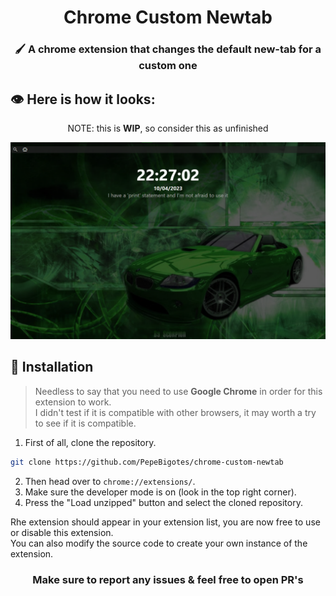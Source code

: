 <h1 align="center">Chrome Custom Newtab</h1>
<h3 align="center">🖌 A chrome extension that changes the default new-tab for a custom one</h3>

## 👁 Here is how it looks:

<p align="center">NOTE: this is <b>WIP</b>, so consider this as unfinished</p>
<img src="./newtab-preview.png">

## 🔧 Installation

>Needless to say that you need to use <b>Google Chrome</b> in order for this extension to work.  
>I didn't test if it is compatible with other browsers, it may worth a try to see if it is compatible.
1. First of all, clone the repository.

```bash
git clone https://github.com/PepeBigotes/chrome-custom-newtab
```

2. Then head over to `chrome://extensions/`. 
3. Make sure the developer mode is on (look in the top right corner).
4. Press the "Load unzipped" button and select the cloned repository.

Rhe extension should appear in your extension list, you are now free to use or disable this extension.  
You can also modify the source code to create your own instance of the extension.

<h3 align="center">Make sure to report any issues & feel free to open PR's</h3>
